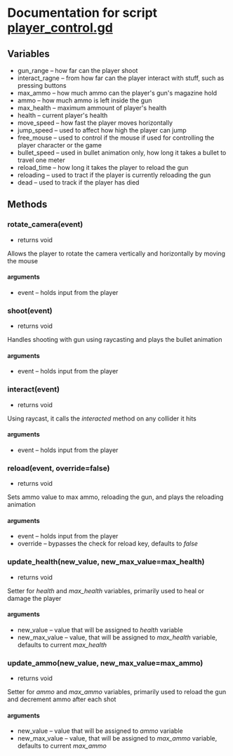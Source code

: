# Documentation for script [player_control.gd](https://github.com/Astat7/fps-game/blob/main/code/player_control.gd)
## Variables
- gun_range – how far can the player shoot
- interact_ragne – from how far can the player interact with stuff, such as pressing buttons
- max_ammo – how much ammo can the player's gun's magazine hold
- ammo – how much ammo is left inside the gun
- max_health – maximum ammount of player's health
- health – current player's health
- move_speed – how fast the player moves horizontally
- jump_speed – used to affect how high the player can jump
- free_mouse – used to control if the mouse if used for controlling the player character or the game
- bullet_speed – used in bullet animation only, how long it takes a bullet to travel one meter
- reload_time – how long it takes the player to reload the gun
- reloading – used to tract if the player is currently reloading the gun
- dead – used to track if the player has died
## Methods
### rotate_camera(event)
- returns void

Allows the player to rotate the camera vertically and horizontally by moving the mouse
#### arguments
- event – holds input from the player
### shoot(event)
- returns void

Handles shooting with gun using raycasting and plays the bullet animation
#### arguments
- event – holds input from the player
### interact(event)
- returns void

Using raycast, it calls the *interacted* method on any collider it hits
#### arguments
- event – holds input from the player
### reload(event, override=false)
- returns void

Sets ammo value to max ammo, reloading the gun, and plays the reloading animation
#### arguments
- event – holds input from the player
- override – bypasses the check for reload key, defaults to *false*
### update_health(new_value, new_max_value=max_health)
- returns void

Setter for *health* and *max_health* variables, primarily used to heal or damage the player
#### arguments
- new_value – value that will be assigned to *health* variable
- new_max_value – value, that will be assigned to *max_health* variable, defaults to current *max_health*
### update_ammo(new_value, new_max_value=max_ammo)
- returns void

Setter for *ammo* and *max_ammo* variables, primarily used to reload the gun and decrement ammo after each shot
#### arguments
- new_value – value that will be assigned to *ammo* variable
- new_max_value – value, that will be assigned to *max_ammo* variable, defaults to current *max_ammo*
